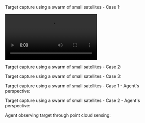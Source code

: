Target capture using a swarm of small satellites - Case 1:

![Demo Video](capture_large_rocket_stage.mp4)


Target capture using a swarm of small satellites - Case 2:


Target capture using a swarm of small satellites - Case 3:


Target capture using a swarm of small satellites - Case 1 - Agent's perspective:


Target capture using a swarm of small satellites - Case 2 - Agent's perspective:


Agent observing target through point cloud sensing:

